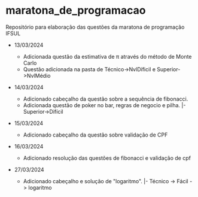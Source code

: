 # maratona_de_programacao

Repositório para elaboração das questões da maratona de programação IFSUL

- 13/03/2024

  - Adicionada questão da estimativa de π através do método de Monte Carlo
  - Questão adicionada na pasta de Técnico->NvlDíficil e Superior->NvlMédio

- 14/03/2024

  - Adicionado cabeçalho da questão sobre a sequência de fibonacci.
  - Adicionada questão de poker no bar, regras de negocio e pilha.
    |- Superior->Difícil

- 15/03/2024
  - Adicionado cabeçalho da questão sobre validação de CPF
- 16/03/2024
  - Adicionado resolução das questões de fibonacci e validação de cpf

- 27/03/2024
  - Adicionado cabeçalho e solução de "logaritmo".
    |- Técnico -> Fácil -> logaritmo
